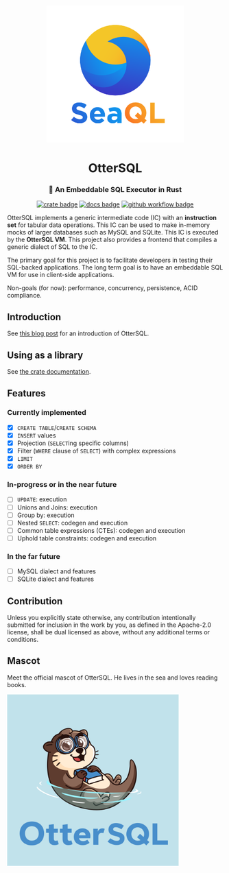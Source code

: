 <div align="center">
  <img src="https://raw.githubusercontent.com/SeaQL/otter-sql/main/assets/SeaQL logo dual.png" width="320"/>

  <h1>OtterSQL</h1>

  <h3>🦦 An Embeddable SQL Executor in Rust</h3>

  [![crate badge](https://img.shields.io/crates/v/otter-sql)](https://crates.io/crates/otter-sql)
  [![docs badge](https://img.shields.io/docsrs/otter-sql)](https://docs.rs/otter-sql/latest)
  [![github workflow badge](https://github.com/SeaQL/otter-sql/actions/workflows/rust.yml/badge.svg)](https://github.com/SeaQL/otter-sql/actions/workflows/rust.yml)
</div>

OtterSQL implements a generic intermediate code (IC) with an **instruction set** for tabular data operations. This IC can be used to make in-memory mocks of larger databases such as MySQL and SQLite. This IC is executed by the **OtterSQL VM**. This project also provides a frontend that compiles a generic dialect of SQL to the IC.

The primary goal for this project is to facilitate developers in testing their SQL-backed applications. The long term goal is to have an embeddable SQL VM for use in client-side applications.

Non-goals (for now): performance, concurrency, persistence, ACID compliance.

## Introduction

See [this blog post](#) for an introduction of OtterSQL.

## Using as a library

See [the crate documentation](https://docs.rs/otter-sql/latest).

## Features

### Currently implemented

- [x] `CREATE TABLE`/`CREATE SCHEMA`
- [x] `INSERT` values
- [x] Projection (`SELECT`ing specific columns)
- [x] Filter (`WHERE` clause of `SELECT`) with complex expressions
- [x] `LIMIT`
- [x] `ORDER BY`

### In-progress or in the near future

- [ ] `UPDATE`: execution
- [ ] Unions and Joins: execution
- [ ] Group by: execution
- [ ] Nested `SELECT`: codegen and execution
- [ ] Common table expressions (CTEs): codegen and execution
- [ ] Uphold table constraints: codegen and execution

### In the far future

- [ ] MySQL dialect and features
- [ ] SQLite dialect and features

## Contribution

Unless you explicitly state otherwise, any contribution intentionally submitted for inclusion in the work by you, as defined in the Apache-2.0 license, shall be dual licensed as above, without any additional terms or conditions.

## Mascot

Meet the official mascot of OtterSQL. He lives in the sea and loves reading books.

<img width="400" src="https://raw.githubusercontent.com/SeaQL/otter-sql/main/assets/OtterSQL.png"/>